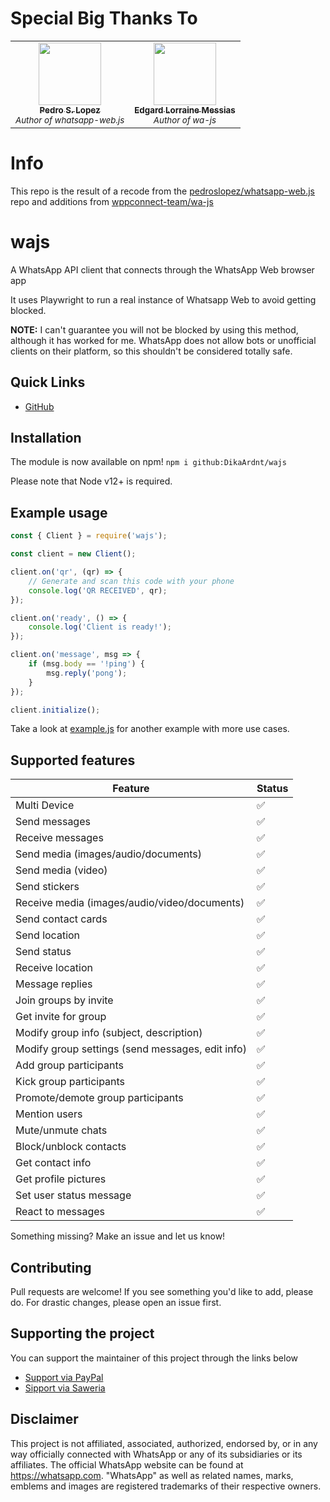 # Special Big Thanks To
<!-- Big thanks to. Do not remove or modify this section -->
<!-- prettier-ignore-start -->
<!-- markdownlint-disable -->
<table>
  <tr>
    <td align="center"><a href="https://github.com/pedroslopez"><img src="https://avatars.githubusercontent.com/u/4368928?v=4?s=100" width="100px;" alt=""/><br /><sub><b>Pedro S. Lopez</b></sub></a><br /><sub><i>Author of whatsapp-web.js</i></sub></td>
    <td align="center"><a href="https://github.com/edgardmessias"><img src="https://avatars.githubusercontent.com/u/1530997?v=4?s=100" width="100px;" alt=""/><br /><sub><b>Edgard Lorraine Messias</b></sub></a><br /><sub><i>Author of wa-js</i></sub></td>
  </tr>
</table>

# Info
This repo is the result of a recode from the [pedroslopez/whatsapp-web.js](https://github.com/pedroslopez/whatsapp-web.js) repo and additions from [wppconnect-team/wa-js](https://github.com/wppconnect-team/wa-js)


# wajs
A WhatsApp API client that connects through the WhatsApp Web browser app

It uses Playwright to run a real instance of Whatsapp Web to avoid getting blocked.

**NOTE:** I can't guarantee you will not be blocked by using this method, although it has worked for me. WhatsApp does not allow bots or unofficial clients on their platform, so this shouldn't be considered totally safe.

## Quick Links

* [GitHub](https://github.com/DikaArdnt/wajs)

## Installation

The module is now available on npm! `npm i github:DikaArdnt/wajs`

Please note that Node v12+ is required.

## Example usage

```js
const { Client } = require('wajs');

const client = new Client();

client.on('qr', (qr) => {
    // Generate and scan this code with your phone
    console.log('QR RECEIVED', qr);
});

client.on('ready', () => {
    console.log('Client is ready!');
});

client.on('message', msg => {
    if (msg.body == '!ping') {
        msg.reply('pong');
    }
});

client.initialize();
```

Take a look at [example.js](https://github.com/DikaArdnt/wajs/blob/master/example.js) for another example with more use cases.


## Supported features

| Feature  | Status |
| ------------- | ------------- |
| Multi Device  | ✅  |
| Send messages  | ✅  |
| Receive messages  | ✅  |
| Send media (images/audio/documents)  | ✅  |
| Send media (video)  | ✅ |
| Send stickers | ✅ |
| Receive media (images/audio/video/documents)  | ✅  |
| Send contact cards | ✅ |
| Send location | ✅ |
| Send status | ✅ |
| Receive location | ✅ | 
| Message replies | ✅ |
| Join groups by invite  | ✅ |
| Get invite for group  | ✅ |
| Modify group info (subject, description)  | ✅  |
| Modify group settings (send messages, edit info)  | ✅  |
| Add group participants  | ✅  |
| Kick group participants  | ✅  |
| Promote/demote group participants | ✅ |
| Mention users | ✅ |
| Mute/unmute chats | ✅ |
| Block/unblock contacts | ✅ |
| Get contact info | ✅ |
| Get profile pictures | ✅ |
| Set user status message | ✅ |
| React to messages | ✅ |

Something missing? Make an issue and let us know!

## Contributing

Pull requests are welcome! If you see something you'd like to add, please do. For drastic changes, please open an issue first.

## Supporting the project

You can support the maintainer of this project through the links below

- [Support via PayPal](https://www.paypal.me/CakHaho)
- [Sipport via Saweria](https://saweria.co/DikaArdnt)

## Disclaimer

This project is not affiliated, associated, authorized, endorsed by, or in any way officially connected with WhatsApp or any of its subsidiaries or its affiliates. The official WhatsApp website can be found at https://whatsapp.com. "WhatsApp" as well as related names, marks, emblems and images are registered trademarks of their respective owners.